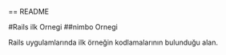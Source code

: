 == README


#Rails ilk Ornegi
##nimbo Ornegi


 Rails uygulamlarında ilk örneğin kodlamalarının bulunduğu alan.
